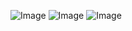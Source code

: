 ![Image](https://github.com/user-attachments/assets/c4bbe6c3-159e-4209-8f86-0727e5cbbef1)
![Image](https://github.com/user-attachments/assets/25daf970-05d0-4609-92d3-6b4a0884987c)
![Image](https://github.com/user-attachments/assets/21dead4a-87c4-436d-a137-dd0fad9a2471)
